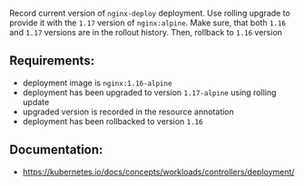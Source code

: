 
Record current version of `nginx-deploy` deployment. Use rolling upgrade to provide it with the `1.17` version of `nginx:alpine`. Make sure, that both `1.16` and `1.17` versions are in the rollout history. Then, rollback to `1.16` version

## Requirements:
- deployment image is `nginx:1.16-alpine`
- deployment has been upgraded to version `1.17-alpine` using rolling update
- upgraded version is recorded in the resource annotation
- deployment has been rollbacked to version `1.16`

## Documentation:
- https://kubernetes.io/docs/concepts/workloads/controllers/deployment/
